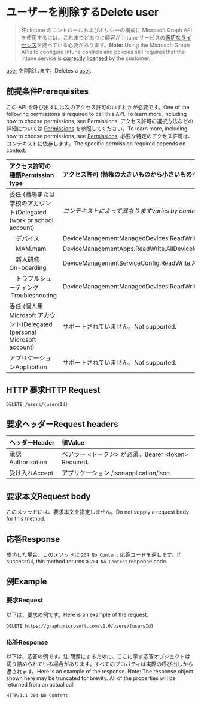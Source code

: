 # <a name="delete-user"></a><span data-ttu-id="6dede-101">ユーザーを削除する</span><span class="sxs-lookup"><span data-stu-id="6dede-101">Delete user</span></span>

> <span data-ttu-id="6dede-102">**注:** Intune のコントロールおよびポリシーの構成に Microsoft Graph API を使用するには、これまでどおりに顧客が Intune サービスの[適切なライセンス](https://go.microsoft.com/fwlink/?linkid=839381)を持っている必要があります。</span><span class="sxs-lookup"><span data-stu-id="6dede-102">**Note:** Using the Microsoft Graph APIs to configure Intune controls and policies still requires that the Intune service is [correctly licensed](https://go.microsoft.com/fwlink/?linkid=839381) by the customer.</span></span>

<span data-ttu-id="6dede-103">[user](../resources/intune_shared_user.md) を削除します。</span><span class="sxs-lookup"><span data-stu-id="6dede-103">Deletes a [user](../resources/intune_shared_user.md).</span></span>
## <a name="prerequisites"></a><span data-ttu-id="6dede-104">前提条件</span><span class="sxs-lookup"><span data-stu-id="6dede-104">Prerequisites</span></span>
<span data-ttu-id="6dede-105">この API を呼び出すには次のアクセス許可のいずれかが必要です。</span><span class="sxs-lookup"><span data-stu-id="6dede-105">One of the following permissions is required to call this API. To learn more, including how to choose permissions, see Permissions.</span></span> <span data-ttu-id="6dede-106">アクセス許可の選択方法などの詳細については [Permissions](../../../concepts/permissions_reference.md) を参照してください。</span><span class="sxs-lookup"><span data-stu-id="6dede-106">To learn more, including how to choose permissions, see [Permissions](../../../concepts/permissions_reference.md).</span></span>  <span data-ttu-id="6dede-107">必要な特定のアクセス許可は、コンテキストに依存します。</span><span class="sxs-lookup"><span data-stu-id="6dede-107">The specific permission required depends on context.</span></span>

|<span data-ttu-id="6dede-108">アクセス許可の種類</span><span class="sxs-lookup"><span data-stu-id="6dede-108">Permission type</span></span>|<span data-ttu-id="6dede-109">アクセス許可 (特権の大きいものから小さいものへ)</span><span class="sxs-lookup"><span data-stu-id="6dede-109">Permissions (from most to least privileged)</span></span>|
|:---|:---|
|<span data-ttu-id="6dede-110">委任 (職場または学校のアカウント)</span><span class="sxs-lookup"><span data-stu-id="6dede-110">Delegated (work or school account)</span></span>| <span data-ttu-id="6dede-111">_コンテキストによって異なります_</span><span class="sxs-lookup"><span data-stu-id="6dede-111">_varies by context_</span></span>|
| <span data-ttu-id="6dede-112">&nbsp; &nbsp; デバイス</span><span class="sxs-lookup"><span data-stu-id="6dede-112">&nbsp;&nbsp;</span></span> | <span data-ttu-id="6dede-113">DeviceManagementManagedDevices.ReadWrite.All</span><span class="sxs-lookup"><span data-stu-id="6dede-113">DeviceManagementManagedDevices.ReadWrite.All</span></span> |
| <span data-ttu-id="6dede-114">&nbsp; &nbsp; MAM</span><span class="sxs-lookup"><span data-stu-id="6dede-114">.mam</span></span> | <span data-ttu-id="6dede-115">DeviceManagementApps.ReadWrite.All</span><span class="sxs-lookup"><span data-stu-id="6dede-115">DeviceManagementApps.ReadWrite.All</span></span> |
| <span data-ttu-id="6dede-116">&nbsp; &nbsp; 新人研修</span><span class="sxs-lookup"><span data-stu-id="6dede-116">&nbsp; &nbsp; On-boarding</span></span> | <span data-ttu-id="6dede-117">DeviceManagementServiceConfig.ReadWrite.All</span><span class="sxs-lookup"><span data-stu-id="6dede-117">DeviceManagementServiceConfig.ReadWrite.All</span></span> |
| <span data-ttu-id="6dede-118">&nbsp; &nbsp; トラブルシューティング</span><span class="sxs-lookup"><span data-stu-id="6dede-118">&nbsp; &nbsp;Troubleshooting</span></span> | <span data-ttu-id="6dede-119">DeviceManagementManagedDevices.ReadWrite.All</span><span class="sxs-lookup"><span data-stu-id="6dede-119">DeviceManagementManagedDevices.ReadWrite.All</span></span> |
|<span data-ttu-id="6dede-120">委任 (個人用 Microsoft アカウント)</span><span class="sxs-lookup"><span data-stu-id="6dede-120">Delegated (personal Microsoft account)</span></span>|<span data-ttu-id="6dede-121">サポートされていません。</span><span class="sxs-lookup"><span data-stu-id="6dede-121">Not supported.</span></span>|
|<span data-ttu-id="6dede-122">アプリケーション</span><span class="sxs-lookup"><span data-stu-id="6dede-122">Application</span></span>|<span data-ttu-id="6dede-123">サポートされていません。</span><span class="sxs-lookup"><span data-stu-id="6dede-123">Not supported.</span></span>|

## <a name="http-request"></a><span data-ttu-id="6dede-124">HTTP 要求</span><span class="sxs-lookup"><span data-stu-id="6dede-124">HTTP Request</span></span>
<!-- {
  "blockType": "ignored"
}
-->
``` http
DELETE /users/{usersId}
```

## <a name="request-headers"></a><span data-ttu-id="6dede-125">要求ヘッダー</span><span class="sxs-lookup"><span data-stu-id="6dede-125">Request headers</span></span>
|<span data-ttu-id="6dede-126">ヘッダー</span><span class="sxs-lookup"><span data-stu-id="6dede-126">Header</span></span>|<span data-ttu-id="6dede-127">値</span><span class="sxs-lookup"><span data-stu-id="6dede-127">Value</span></span>|
|:---|:---|
|<span data-ttu-id="6dede-128">承認</span><span class="sxs-lookup"><span data-stu-id="6dede-128">Authorization</span></span>|<span data-ttu-id="6dede-129">ベアラー &lt;トークン&gt; が必須。</span><span class="sxs-lookup"><span data-stu-id="6dede-129">Bearer &lt;token&gt; Required.</span></span>|
|<span data-ttu-id="6dede-130">受け入れ</span><span class="sxs-lookup"><span data-stu-id="6dede-130">Accept</span></span>|<span data-ttu-id="6dede-131">アプリケーション /json</span><span class="sxs-lookup"><span data-stu-id="6dede-131">application/json</span></span>|

## <a name="request-body"></a><span data-ttu-id="6dede-132">要求本文</span><span class="sxs-lookup"><span data-stu-id="6dede-132">Request body</span></span>
<span data-ttu-id="6dede-133">このメソッドには、要求本文を指定しません。</span><span class="sxs-lookup"><span data-stu-id="6dede-133">Do not supply a request body for this method.</span></span>

## <a name="response"></a><span data-ttu-id="6dede-134">応答</span><span class="sxs-lookup"><span data-stu-id="6dede-134">Response</span></span>
<span data-ttu-id="6dede-135">成功した場合、このメソッドは `204 No Content` 応答コードを返します。</span><span class="sxs-lookup"><span data-stu-id="6dede-135">If successful, this method returns a `204 No Content` response code.</span></span>

## <a name="example"></a><span data-ttu-id="6dede-136">例</span><span class="sxs-lookup"><span data-stu-id="6dede-136">Example</span></span>

### <a name="request"></a><span data-ttu-id="6dede-137">要求</span><span class="sxs-lookup"><span data-stu-id="6dede-137">Request</span></span>
<span data-ttu-id="6dede-138">以下は、要求の例です。</span><span class="sxs-lookup"><span data-stu-id="6dede-138">Here is an example of the request.</span></span>

``` http
DELETE https://graph.microsoft.com/v1.0/users/{usersId}
```

### <a name="response"></a><span data-ttu-id="6dede-139">応答</span><span class="sxs-lookup"><span data-stu-id="6dede-139">Response</span></span>
<span data-ttu-id="6dede-p102">以下は、応答の例です。注:簡潔にするために、ここに示す応答オブジェクトは切り詰められている場合があります。すべてのプロパティは実際の呼び出しから返されます。</span><span class="sxs-lookup"><span data-stu-id="6dede-p102">Here is an example of the response. Note: The response object shown here may be truncated for brevity. All of the properties will be returned from an actual call.</span></span>

``` http
HTTP/1.1 204 No Content
```



